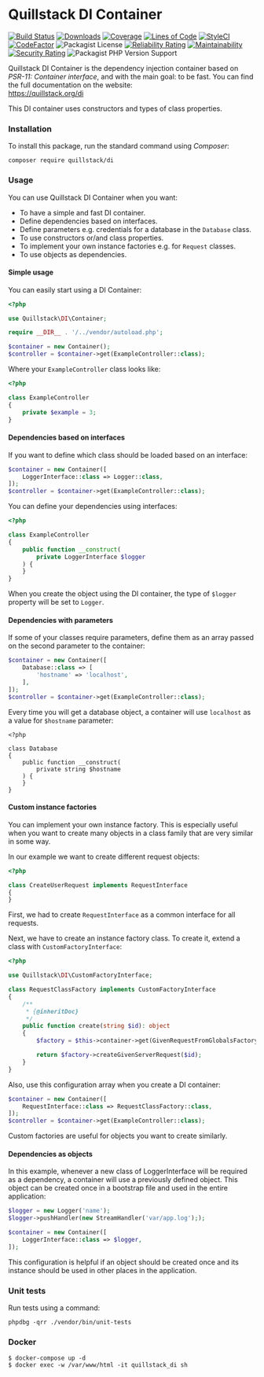 # Quillstack DI Container

[![Build Status](https://app.travis-ci.com/quillstack/di.svg?branch=main)](https://app.travis-ci.com/quillstack/di)
[![Downloads](https://img.shields.io/packagist/dt/quillstack/di.svg)](https://packagist.org/packages/quillstack/di)
[![Coverage](https://sonarcloud.io/api/project_badges/measure?project=quillstack_di&metric=coverage)](https://sonarcloud.io/dashboard?id=quillstack_di)
[![Lines of Code](https://sonarcloud.io/api/project_badges/measure?project=quillstack_di&metric=ncloc)](https://sonarcloud.io/dashboard?id=quillstack_di)
[![StyleCI](https://github.styleci.io/repos/291464853/shield?branch=main)](https://github.styleci.io/repos/291464853?branch=main)
[![CodeFactor](https://www.codefactor.io/repository/github/quillstack/di/badge)](https://www.codefactor.io/repository/github/quillstack/di)
![Packagist License](https://img.shields.io/packagist/l/quillstack/di)
[![Reliability Rating](https://sonarcloud.io/api/project_badges/measure?project=quillstack_di&metric=reliability_rating)](https://sonarcloud.io/dashboard?id=quillstack_di)
[![Maintainability](https://api.codeclimate.com/v1/badges/d3657982e8a5bb50f4e3/maintainability)](https://codeclimate.com/github/quillstack/di/maintainability)
[![Security Rating](https://sonarcloud.io/api/project_badges/measure?project=quillstack_di&metric=security_rating)](https://sonarcloud.io/dashboard?id=quillstack_di)
![Packagist PHP Version Support](https://img.shields.io/packagist/php-v/quillstack/di)

Quillstack DI Container is the dependency injection container based
on _PSR-11: Container interface_, and with the main goal: to be fast.
You can find the full documentation on the website: \
https://quillstack.org/di

This DI container uses constructors and types of class properties.

### Installation

To install this package, run the standard command using _Composer_:

```
composer require quillstack/di
```

### Usage

You can use Quillstack DI Container when you want:
- To have a simple and fast DI container.
- Define dependencies based on interfaces.
- Define parameters e.g. credentials for a database in the `Database` class.
- To use constructors or/and class properties.
- To implement your own instance factories e.g. for `Request` classes.
- To use objects as dependencies.

#### Simple usage

You can easily start using a DI Container:

```php
<?php

use Quillstack\DI\Container;

require __DIR__ . '/../vendor/autoload.php';

$container = new Container();
$controller = $container->get(ExampleController::class);
```

Where your `ExampleController` class looks like:

```php
<?php

class ExampleController
{
    private $example = 3;
}
```

#### Dependencies based on interfaces

If you want to define which class should be loaded based on an interface:

```php
$container = new Container([
    LoggerInterface::class => Logger::class,
]);
$controller = $container->get(ExampleController::class);
```

You can define your dependencies using interfaces:

```php
<?php

class ExampleController
{
    public function __construct(
        private LoggerInterface $logger
    ) {
    }
}
```

When you create the object using the DI container, the type of `$logger` property will be set to `Logger`.

#### Dependencies with parameters

If some of your classes require parameters, define them as an array
passed on the second parameter to the container:

```php
$container = new Container([
    Database::class => [
        'hostname' => 'localhost',
    ],
]);
$controller = $container->get(ExampleController::class);
```

Every time you will get a database object, a container will use `localhost` as
a value for `$hostname` parameter:

```phpt
<?php

class Database
{
    public function __construct(
        private string $hostname
    ) {
    }
}
```

#### Custom instance factories

You can implement your own instance factory. This is especially useful when you want to create many objects in a class
family that are very similar in some way.

In our example we want to create different request objects:

```php
<?php

class CreateUserRequest implements RequestInterface
{
}
```

First, we had to create `RequestInterface` as a common interface for all requests.

Next, we have to create an instance factory class. To create it, extend a class with `CustomFactoryInterface`:

```php
<?php

use Quillstack\DI\CustomFactoryInterface;

class RequestClassFactory implements CustomFactoryInterface
{
    /**
     * {@inheritDoc}
     */
    public function create(string $id): object
    {
        $factory = $this->container->get(GivenRequestFromGlobalsFactory::class);

        return $factory->createGivenServerRequest($id);
    }
}
```

Also, use this configuration array when you create a DI container:

```php
$container = new Container([
    RequestInterface::class => RequestClassFactory::class,
]);
$controller = $container->get(ExampleController::class);
```

Custom factories are useful for objects you want to create similarly.

#### Dependencies as objects

In this example, whenever a new class of LoggerInterface will be required as a dependency, a container will use a 
previously defined object. This object can be created once in a bootstrap file and used in the entire application:

```php
$logger = new Logger('name');
$logger->pushHandler(new StreamHandler('var/app.log'););

$container = new Container([
    LoggerInterface::class => $logger,
]);
```

This configuration is helpful if an object should be created once and its instance
should be used in other places in the application.

### Unit tests

Run tests using a command:

```
phpdbg -qrr ./vendor/bin/unit-tests
```

### Docker

```shell
$ docker-compose up -d
$ docker exec -w /var/www/html -it quillstack_di sh
```
